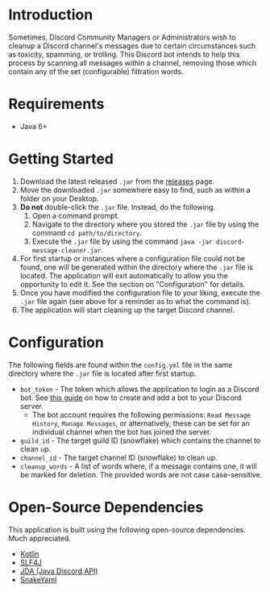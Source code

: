 # Introduction
Sometimes, Discord Community Managers or Administrators wish to cleanup a Discord channel's messages due to certain circumstances such as toxicity, spamming, or trolling. This Discord bot intends to help this process by scanning all messages within a channel, removing those which contain any of the set (configurable) filtration words.

# Requirements
- Java 6+

# Getting Started
1. Download the latest released `.jar` from the [releases](https://github.com/quinnicious/discord-message-cleaner/releases) page.
2. Move the downloaded `.jar` somewhere easy to find, such as within a folder on your Desktop.
3. **Do not** double-click the `.jar` file. Instead, do the following.
   1. Open a command prompt.
   2. Navigate to the directory where you stored the `.jar` file by using the command `cd path/to/directory`.
   3. Execute the `.jar` file by using the command `java -jar discord-message-cleaner.jar`.
4. For first startup or instances where a configuration file could not be found, one will be generated within the directory where the `.jar` file is located. The application will exit automatically to allow you the opportunity to edit it. See the section on "Configuration" for details.
5. Once you have modified the configuration file to your liking, execute the `.jar` file again (see above for a reminder as to what the command is).
6. The application will start cleaning up the target Discord channel.

# Configuration
The following fields are found within the `config.yml` file in the same directory where the `.jar` file is located after first startup.
- `bot_token` - The token which allows the application to login as a Discord bot. See [this guide](https://www.writebots.com/discord-bot-token/]) on how to create and add a bot to your Discord server.
    - The bot account requires the following permissions: `Read Message History`, `Manage Messages`, or alternatively, these can be set for an individual channel when the bot has joined the server.
- `guild_id` - The target guild ID (snowflake) which contains the channel to clean up.
- `channel_id` - The target channel ID (snowflake) to clean up.
- `cleanup_words` - A list of words where, if a message contains one, it will be marked for deletion. The provided words are not case case-sensitive.

# Open-Source Dependencies
This application is built using the following open-source dependencies. Much appreciated.
- [Kotlin](https://github.com/JetBrains/kotlin)
- [SLF4J](https://github.com/qos-ch/slf4j)
- [JDA (Java Discord API)](https://github.com/DV8FromTheWorld/JDA)
- [SnakeYaml](https://bitbucket.org/asomov/snakeyaml/src/master/)
